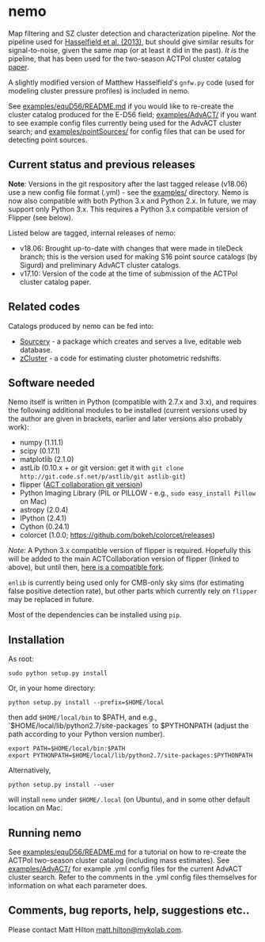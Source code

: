 # nemo

Map filtering and SZ cluster detection and characterization pipeline. *Not* the pipeline used
for [Hasselfield et al. (2013)](http://adsabs.harvard.edu/abs/2013JCAP...07..008H), but should 
give similar results for signal-to-noise, given the same map (or at least it did in the past).
*It is* the pipeline, that has been used for the two-season ACTPol cluster catalog 
[paper](http://adsabs.harvard.edu/abs/2017arXiv170905600H).

A slightly modified version of Matthew Hasselfield's `gnfw.py` code (used for modeling cluster
pressure profiles) is included in nemo.

See [examples/equD56/README.md](examples/equD56/README.md) if you would like to re-create the 
cluster catalog produced for the E-D56 field; [examples/AdvACT/](examples/AdvACT/) if you want to
see example config files currently being used for the AdvACT cluster search; and 
[examples/pointSources/](examples/pointSources) for config files that can be used for detecting
point sources.

## Current status and previous releases

**Note**: Versions in the git respository after the last tagged release (v18.06) use a new config 
file format (.yml) - see the [examples/](examples/) directory. Nemo is now also compatible with 
both Python 3.x and Python 2.x. In future, we may support only Python 3.x. This requires a
Python 3.x compatible version of Flipper (see below).

Listed below are tagged, internal releases of nemo:

* v18.06: Brought up-to-date with changes that were made in tileDeck branch; this is the version 
  used for making S16 point source catalogs (by Sigurd) and preliminary AdvACT cluster catalogs.
* v17.10: Version of the code at the time of submission of the ACTPol cluster catalog paper.

## Related codes

Catalogs produced by nemo can be fed into:

* [Sourcery](https://github.com/mattyowl/sourcery) - a package which creates and serves a live, 
  editable web database.
* [zCluster](https://github.com/ACTCollaboration/zCluster) - a code for estimating cluster 
  photometric redshifts.

## Software needed

Nemo itself is written in Python (compatible with 2.7.x and 3.x), and requires the following 
additional modules to be installed (current versions used by the author are given in brackets, 
earlier and later versions also probably work):

* numpy (1.11.1)
* scipy (0.17.1)
* matplotlib (2.1.0)
* astLib (0.10.x + or git version: get it with `git clone http://git.code.sf.net/p/astlib/git astlib-git`)
* flipper ([ACT collaboration git version](https://github.com/ACTCollaboration/flipper))
* Python Imaging Library (PIL or PILLOW - e.g., `sudo easy_install Pillow` on Mac)
* astropy (2.0.4)
* IPython (2.4.1)
* Cython (0.24.1)
* colorcet (1.0.0; https://github.com/bokeh/colorcet/releases)

_Note:_ A Python 3.x compatible version of flipper is required. Hopefully this will be added to the
main ACTCollaboration version of flipper (linked to above), but until then, 
[here is a compatible fork](https://github.com/mattyowl/flipper).

`enlib` is currently being used only for CMB-only sky sims (for estimating false positive detection 
rate), but other parts which currently rely on `flipper` may be replaced in future.

Most of the dependencies can be installed using `pip`.

## Installation

As root:
    
```
sudo python setup.py install
```

Or, in your home directory:
    
```
python setup.py install --prefix=$HOME/local
```

then add `$HOME/local/bin` to $PATH, and e.g., `$HOME/local/lib/python2.7/site-packages` to 
$PYTHONPATH (adjust the path according to your Python version number).

```
export PATH=$HOME/local/bin:$PATH    
export PYTHONPATH=$HOME/local/lib/python2.7/site-packages:$PYTHONPATH
```

Alternatively, 

```
python setup.py install --user
```

will install `nemo` under `$HOME/.local` (on Ubuntu), and in some other default location on Mac.


## Running nemo

See [examples/equD56/README.md](examples/equD56/README.md) for a tutorial on how to re-create 
the ACTPol two-season cluster catalog (including mass estimates). 
See [examples/AdvACT/](examples/AdvACT/) for example .yml config files for the current AdvACT
cluster search. Refer to the comments in the .yml config files themselves for information on what
each parameter does.

## Comments, bug reports, help, suggestions etc..

Please contact Matt Hilton <matt.hilton@mykolab.com>.
